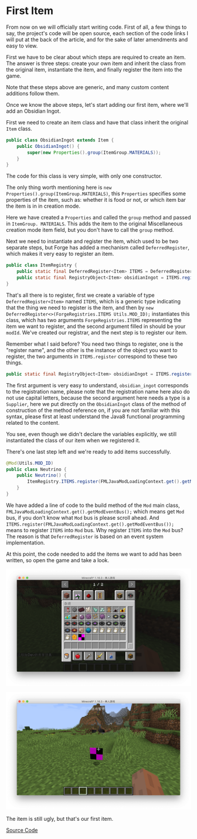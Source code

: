 # First Item

From now on we will officially start writing code. First of all, a few things to say, the project's code will be open source, each section of the code links I will put at the back of the article, and for the sake of later amendments and easy to view.

First we have to be clear about which steps are required to create an item. The answer is three steps: create your own item and inherit the class from the original item, instantiate the item, and finally register the item into the game.

Note that these steps above are generic, and many custom content additions follow them.

Once we know the above steps, let's start adding our first item, where we'll add an Obsidian Ingot.

First we need to create an item class and have that class inherit the original `Item` class.

```java
public class ObsidianIngot extends Item {
    public ObsidianIngot() {
        super(new Properties().group(ItemGroup.MATERIALS));
    }
}
```

The code for this class is very simple, with only one constructor.

The only thing worth mentioning here is `new Properties().group(ItemGroup.MATERIALS)`, this `Properties` specifies some properties of the item, such as: whether it is food or not, or which item bar the item is in in creation mode.

Here we have created a `Properties` and called the `group` method and passed in `ItemGroup. MATERIALS`. This adds the item to the original Miscellaneous creation mode item field, but you don't have to call the `group` method.

Next we need to instantiate and register the item, which used to be two separate steps, but Forge has added a mechanism called `DeferredRegister`, which makes it very easy to register an item.

```java
public class ItemRegistry {
    public static final DeferredRegister<Item> ITEMS = DeferredRegister.create(ForgeRegistries.ITEMS, Utils.MOD_ID);
    public static final RegistryObject<Item> obsidianIngot = ITEMS.register("obsidian_ingot", ObsidianIngot::new);
}

```

That's all there is to register, first we create a variable of type `DeferredRegister<Item>` named `ITEMS`, which is a generic type indicating that the thing we need to register is the item, and then by `new DeferredRegister<>(ForgeRegistries.ITEMS Utils.MOD_ID);` instantiates this class, which has two arguments `ForgeRegistries.ITEMS` representing the item we want to register, and the second argument filled in should be your `modId`. We've created our registrar, and the next step is to register our item.

Remember what I said before? You need two things to register, one is the "register name", and the other is the instance of the object you want to register, the two arguments in `ITEMS.register` correspond to these two things.

```java
public static final RegistryObject<Item> obsidianIngot = ITEMS.register("obsidian_ingot", ObsidianIngot::new);
```

The first argument is very easy to understand, `obsidian_ingot` corresponds to the registration name, please note that the registration name here also do not use capital letters, because the second argument here needs a type is a `Supplier`, here we put directly on the `ObsidianIngot` class of the method of construction of the method reference on, if you are not familiar with this syntax, please first at least understand the Java8 functional programming related to the content.

You see, even though we didn't declare the variables explicitly, we still instantiated the class of our item when we registered it.

There's one last step left and we're ready to add items successfully.

```java
@Mod(Utils.MOD_ID)
public class Neutrino {
    public Neutrino() {
        ItemRegistry.ITEMS.register(FMLJavaModLoadingContext.get().getModEventBus());
    }
}
```

We have added a line of code to the build method of the `Mod` main class, `FMLJavaModLoadingContext.get().getModEventBus();` which means get `Mod` bus, if you don't know what `Mod` bus is please scroll ahead. And `ITEMS.register(FMLJavaModLoadingContext.get().getModEventBus());` means to register `ITEMS` into `Mod` bus. Why register `ITEMS` into the `Mod` bus? The reason is that `DeferredRegister` is based on an event system implementation.

At this point, the code needed to add the items we want to add has been written, so open the game and take a look.

![image-20200928175346817](first-item.assets/image-20200928175346817.png)

![image-20200928175414243](first-item.assets/image-20200928175414243.png)

The item is still ugly, but that's our first item.

[Source Code](https://github.com/FledgeXu/BosonSourceCode/tree/master/src/main/java/com/tutorial/boson/first_item)